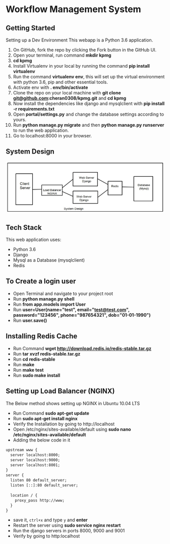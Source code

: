# Workflow Management System

## Getting Started
Setting up a Dev Environment
This webapp is a Python 3.6 application.

1. On GitHub, fork the repo by clicking the Fork button in the GitHub UI.
2. Open your terminal, run command **mkdir kpmg**
3. **cd kpmg**
4. Install Virtualenv in your local by running the command **pip install virtualenv**
5. Run the command **virtualenv env**, this will set up the virtual environment with python 3.6, pip and other essential tools.
6. Activate env with **. env/bin/activate**
7. Clone the repo on your local machine with **git clone git@github.com:cheran0308/kpmg.git** and **cd kpmg**
8. Now install the dependencies like django and mysqlclient with **pip install -r requirements.txt**
9. Open **portal/settings.py** and change the database settings according to yours.
10. Run **python manage.py migrate** and then **python manage.py runserver** to run the web application.
11. Go to localhost:8000 in your browser.

## System Design
![system Design](https://github.com/cheran0308/kpmg/blob/master/screenshots/system_design.jpg)

## Tech Stack
This web application uses:

* Python 3.6
* Django
* Mysql as a Database (mysqlclient)
* Redis

## To Create a login user

* Open Terminal and navigate to your project root
* Run **python manage.py shell**
* Run **from app.models import User**
* Run **user=User(name="test", email="test@test.com", password="123456", phone="987654321", dob="01-01-1990")**
* Run **user.save()**

## Installing Redis Cache

* Run Command **wget http://download.redis.io/redis-stable.tar.gz**
* Run **tar xvzf redis-stable.tar.gz**
* Run **cd redis-stable**
* Run **make**
* Run **make test**
* Run **sudo make install**

## Setting up Load Balancer (NGINX)
The Below method shows setting up NGINX in Ubuntu 10.04 LTS

* Run Command **sudo apt-get update**
* Run **sudo apt-get install nginx**
* Verify the Installation by going to http://localhost
* Open /etc/nginx/sites-available/default using **sudo nano /etc/nginx/sites-available/default**
* Adding the below code in it

```
upstream www {
  server localhost:8000;
  server localhost:9000;
  server localhost:8001;
}
server {
  listen 80 default_server;
  listen [::]:80 default_server;
  
  location / {
    proxy_pass http://www;
  }
}
```
* save it, `ctrl+x` and type `y` and **enter**
* Restart the server using **sudo service nginx restart**
* Run the django servers in ports 8000, 9000 and 9001 
* Verify by going to http:localhost
